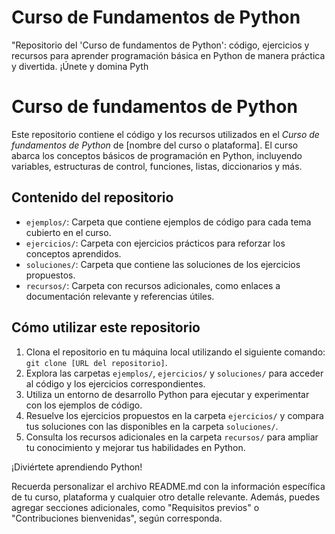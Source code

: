 # Curso de Fundamentos de Python
"Repositorio del 'Curso de fundamentos de Python': código, ejercicios y recursos para aprender programación básica en Python de manera práctica y divertida. ¡Únete y domina Pyth
# Curso de fundamentos de Python

Este repositorio contiene el código y los recursos utilizados en el *Curso de fundamentos de Python* de [nombre del curso o plataforma]. El curso abarca los conceptos básicos de programación en Python, incluyendo variables, estructuras de control, funciones, listas, diccionarios y más.

## Contenido del repositorio

- `ejemplos/`: Carpeta que contiene ejemplos de código para cada tema cubierto en el curso.
- `ejercicios/`: Carpeta con ejercicios prácticos para reforzar los conceptos aprendidos.
- `soluciones/`: Carpeta que contiene las soluciones de los ejercicios propuestos.
- `recursos/`: Carpeta con recursos adicionales, como enlaces a documentación relevante y referencias útiles.

## Cómo utilizar este repositorio

1. Clona el repositorio en tu máquina local utilizando el siguiente comando: `git clone [URL del repositorio]`.
2. Explora las carpetas `ejemplos/`, `ejercicios/` y `soluciones/` para acceder al código y los ejercicios correspondientes.
3. Utiliza un entorno de desarrollo Python para ejecutar y experimentar con los ejemplos de código.
4. Resuelve los ejercicios propuestos en la carpeta `ejercicios/` y compara tus soluciones con las disponibles en la carpeta `soluciones/`.
5. Consulta los recursos adicionales en la carpeta `recursos/` para ampliar tu conocimiento y mejorar tus habilidades en Python.

¡Diviértete aprendiendo Python!

Recuerda personalizar el archivo README.md con la información específica de tu curso, plataforma y cualquier otro detalle relevante. Además, puedes agregar secciones adicionales, como "Requisitos previos" o "Contribuciones bienvenidas", según corresponda.
